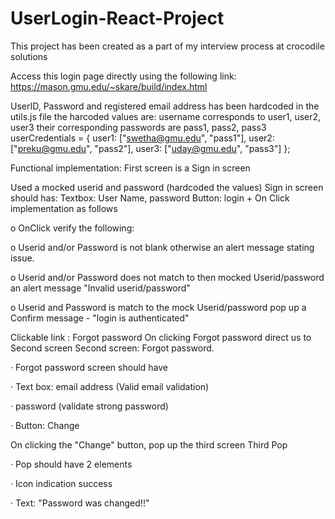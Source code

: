 # UserLogin-React-Project
This project has been created as a part of my interview process at crocodile solutions

Access this login page directly using the following link:
https://mason.gmu.edu/~skare/build/index.html

UserID, Password and registered email address has been hardcoded in the utils.js file the harcoded values are:
username corresponds to user1, user2, user3
their corresponding passwords are pass1, pass2, pass3
 userCredentials = {
    user1: ["swetha@gmu.edu", "pass1"],
    user2: ["preku@gmu.edu", "pass2"],
    user3: ["uday@gmu.edu", "pass3"]
  };
  
Functional implementation:
First screen is a Sign in screen 

Used a mocked userid and password (hardcoded the values)
Sign in screen should has: 
Textbox: User Name, password 
Button: login + On Click implementation as follows

  o OnClick verify the following: 

  o Userid and/or Password is not blank otherwise an alert message stating issue.

  o Userid and/or Password does not match to then mocked Userid/password an alert message "Invalid userid/password"

  o Userid and Password is match to the mock Userid/password pop up a Confirm message - "login is authenticated"

Clickable link : Forgot password
On clicking Forgot password direct us to Second screen
Second screen: Forgot password.

  ·  Forgot password screen should have 

  ·  Text box: email address (Valid email validation)

  ·  password (validate strong password)

  ·  Button: Change 

On clicking the "Change" button, pop up the third screen 
Third Pop 

  ·  Pop should have 2 elements 

  ·  Icon indication success

  ·  Text: "Password was changed!!" 


